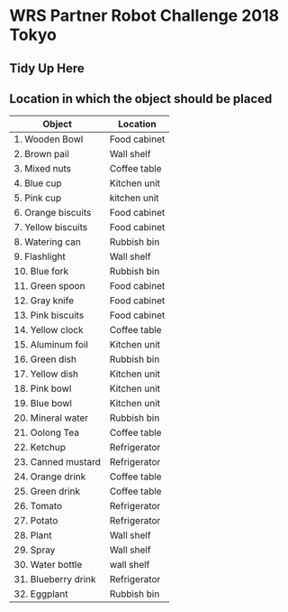 # WRS Partner Robot Challenge 2018 Tokyo  

## Tidy Up Here  

## Location in which the object should be placed  

| Object | Location |
| --- | --- |
| 1. Wooden Bowl | Food cabinet |
| 2. Brown pail | Wall shelf |
| 3. Mixed nuts | Coffee table |
| 4. Blue cup | Kitchen unit |
| 5. Pink cup | kitchen unit |
| 6. Orange biscuits | Food cabinet |
| 7. Yellow biscuits | Food cabinet |
| 8. Watering can | Rubbish bin |
| 9. Flashlight | Wall shelf |
| 10. Blue fork | Rubbish bin |
| 11. Green spoon | Food cabinet |
| 12. Gray knife | Food cabinet |
| 13. Pink biscuits | Food cabinet |
| 14. Yellow clock | Coffee table |
| 15. Aluminum foil | Kitchen unit |
| 16. Green dish | Rubbish bin |
| 17. Yellow dish | Kitchen unit |
| 18. Pink bowl | Kitchen unit |
| 19. Blue bowl | Kitchen unit |
| 20. Mineral water | Rubbish bin |
| 21. Oolong Tea | Coffee table |
| 22. Ketchup | Refrigerator |
| 23. Canned mustard | Refrigerator |
| 24. Orange drink | Coffee table |
| 25. Green drink | Coffee table |
| 26. Tomato | Refrigerator |
| 27. Potato | Refrigerator |
| 28. Plant | Wall shelf |
| 29. Spray | Wall shelf |
| 30. Water bottle | wall shelf |
| 31. Blueberry drink | Refrigerator |
| 32. Eggplant | Rubbish bin |
